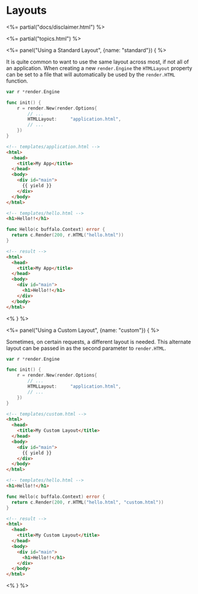 # Layouts

<%= partial("docs/disclaimer.html") %>

<%= partial("topics.html") %>

<%= panel("Using a Standard Layout", {name: "standard"}) { %>

It is quite common to want to use the same layout across most, if not all of an application. When creating a new `render.Engine` the `HTMLLayout` property can be set to a file that will automatically be used by the `render.HTML` function.

```go
var r *render.Engine

func init() {
	r = render.New(render.Options{
		// ...
		HTMLLayout:     "application.html",
		// ...
	})
}
```

```html
<!-- templates/application.html -->
<html>
  <head>
    <title>My App</title>
  </head>
  <body>
    <div id="main">
      {{ yield }}
    </div>
  </body>
</html>
```

```html
<!-- templates/hello.html -->
<h1>Hello!!</h1>
```

```go
func Hello(c buffalo.Context) error {
  return c.Render(200, r.HTML("hello.html"))
}
```

```html
<!-- result -->
<html>
  <head>
    <title>My App</title>
  </head>
  <body>
    <div id="main">
      <h1>Hello!!</h1>
    </div>
  </body>
</html>
```

<% } %>

<%= panel("Using a Custom Layout", {name: "custom"}) { %>

Sometimes, on certain requests, a different layout is needed. This alternate layout can be passed in as the second parameter to `render.HTML`.

```go
var r *render.Engine

func init() {
	r = render.New(render.Options{
		// ...
		HTMLLayout:     "application.html",
		// ...
	})
}
```

```html
<!-- templates/custom.html -->
<html>
  <head>
    <title>My Custom Layout</title>
  </head>
  <body>
    <div id="main">
      {{ yield }}
    </div>
  </body>
</html>
```

```html
<!-- templates/hello.html -->
<h1>Hello!!</h1>
```

```go
func Hello(c buffalo.Context) error {
  return c.Render(200, r.HTML("hello.html", "custom.html"))
}
```

```html
<!-- result -->
<html>
  <head>
    <title>My Custom Layout</title>
  </head>
  <body>
    <div id="main">
      <h1>Hello!!</h1>
    </div>
  </body>
</html>
```

<% } %>
